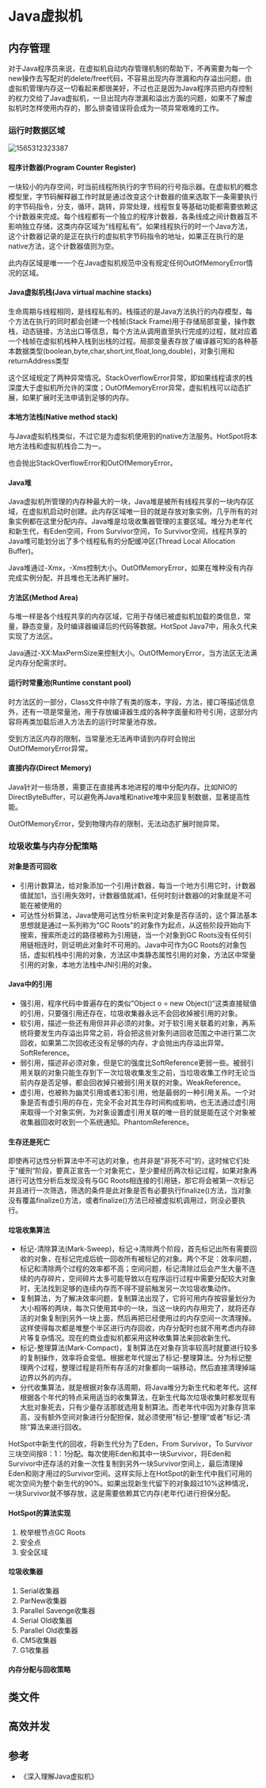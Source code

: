 # Java虚拟机

## 内存管理

对于Java程序员来说，在虚拟机自动内存管理机制的帮助下，不再需要为每一个new操作去写配对的delete/free代码，不容易出现内存泄漏和内存溢出问题，由虚拟机管理内存这一切看起来都很美好，不过也正是因为Java程序员把内存控制的权力交给了Java虚拟机，一旦出现内存泄漏和溢出方面的问题，如果不了解虚拟机时怎样使用内存的，那么排查错误将会成为一项异常艰难的工作。

### 运行时数据区域

![1565312323387](../assets/1565312323387.png)

#### 程序计数器(Program Counter Register)

一块较小的内存空间，时当前线程所执行的字节码的行号指示器。在虚拟机的概念模型里，字节码解释器工作时就是通过改变这个计数器的值来选取下一条需要执行的字节码指令，分支，循环，跳转，异常处理，线程恢复等基础功能都需要依赖这个计数器来完成。每个线程都有一个独立的程序计数器，各条线成之间计数器互不影响独立存储，这类内存区域为“线程私有”。如果线程执行的时一个Java方法，这个计数器记录的是正在执行的虚拟机字节码指令的地址，如果正在执行的是native方法，这个计数器值则为空。

此内存区域是唯一一个在Java虚拟机规范中没有规定任何OutOfMemoryError情况的区域。

#### Java虚拟机栈(Java virtual machine stacks)

生命周期与线程相同，是线程私有的。栈描述的是Java方法执行的内存模型，每个方法在执行的同时都会创建一个栈帧(Stack Frame)用于存储局部变量，操作数栈，动态链接，方法出口等信息，每个方法从调用直至执行完成的过程，就对应着一个栈帧在虚拟机栈种入栈到出栈的过程。局部变量表存放了编译器可知的各种基本数据类型(boolean,byte,char,short,int,float,long,double)，对象引用和returnAddress类型

这个区域规定了两种异常情况。StackOverflowError异常，即如果线程请求的栈深度大于虚拟机所允许的深度；OutOfMemoryError异常，虚拟机栈可以动态扩展，如果扩展时无法申请到足够的内存。

#### 本地方法栈(Native method stack)

与Java虚拟机栈类似，不过它是为虚拟机使用到的native方法服务。HotSpot将本地方法栈和虚拟机栈合二为一。

也会抛出StackOverflowError和OutOfMemoryError。

#### Java堆

Java虚拟机所管理的内存种最大的一块，Java堆是被所有线程共享的一块内存区域，在虚拟机启动时创建。此内存区域唯一目的就是存放对象实例，几乎所有的对象实例都在这里分配内存。Java堆是垃圾收集器管理的主要区域。堆分为老年代和新生代，有Eden空间，From Survivor空间，To Survivor空间，线程共享的Java堆可能划分出了多个线程私有的分配缓冲区(Thread Local Allocation Buffer)。

Java堆通过-Xmx，-Xms控制大小。OutOfMemoryError，如果在堆种没有内存完成实例分配，并且堆也无法再扩展时。

#### 方法区(Method Area)

与堆一样是各个线程共享的内存区域，它用于存储已被虚拟机加载的类信息，常量，静态变量，及时编译器编译后的代码等数据。HotSpot Java7中，用永久代来实现了方法区。

Java通过-XX:MaxPermSize来控制大小。OutOfMemoryError，当方法区无法满足内存分配需求时。

#### 运行时常量池(Runtime constant pool)

时方法区的一部分，Class文件中除了有类的版本，字段，方法，接口等描述信息外，还有一项是常量池，用于存放编译器生成的各种字面量和符号引用，这部分内容将再类加载后进入方法去的运行时常量池存放。

受到方法区内存的限制，当常量池无法再申请到内存时会抛出OutOfMemoryError异常。

#### 直接内存(Direct Memory)

Java针对一些场景，需要正在直接再本地进程的堆中分配内存。比如NIO的DirectByteBuffer，可以避免再Java堆和native堆中来回复制数据，显著提高性能。

OutOfMemoryError，受到物理内存的限制，无法动态扩展时抛异常。

### 垃圾收集与内存分配策略

 #### 对象是否可回收

* 引用计数算法，给对象添加一个引用计数器，每当一个地方引用它时，计数器值就加1，当引用失效时，计数器值就减1，任何时刻计数器0的对象就是不可能在被使用的
* 可达性分析算法，Java使用可达性分析来判定对象是否存活的，这个算法基本思想就是通过一系列称为“GC Roots"的对象作为起点，从这些阶段开始向下搜索，搜索所走过的路径被称为引用链，当一个对象到GC Roots没有任何引用链相连时，则证明此对象时不可用的。Java中可作为GC Roots的对象包括，虚拟机栈中引用的对象，方法区中类静态属性引用的对象，方法区中常量引用的对象，本地方法栈中JNI引用的对象。

#### Java中的引用

* 强引用，程序代码中普遍存在的类似”Object o = new Object()“这类直接赋值的引用，只要强引用还存在，垃圾收集器永远不会回收掉被引用的对象。
* 软引用，描述一些还有用但并非必须的对象。对于软引用关联着的对象，再系统将要发生内存溢出异常之前，将会把这些对象列进回收范围之中进行第二次回收，如果第二次回收还没有足够的内存，才会抛出内存溢出异常。SoftReference。
* 弱引用，描述非必须对象，但是它的强度比SoftReference更弱一些。被弱引用关联的对象只能生存到下一次垃圾收集发生之前，当垃圾收集工作时无论当前内存是否足够，都会回收掉只被弱引用关联的对象。WeakReference。
* 虚引用，也被称为幽灵引用或者幻影引用，他是最弱的一种引用关系。一个对象是否有虚引用的存在，完全不会对其生存时间构成影响，也无法通过虚引用来取得一个对象实例，为对象设置虚引用关联的唯一目的就是能在这个对象被收集器回收时收到一个系统通知。PhantomReference。

#### 生存还是死亡

即使再可达性分析算法中不可达的对象，也并非是”非死不可“的，这时候它们处于”缓刑“阶段，要真正宣告一个对象死亡，至少要经历两次标记过程，如果对象再进行可达性分析后发现没有与GC Roots相连接的引用链，那它将会被第一次标记并且进行一次筛选，筛选的条件是此对象是否有必要执行finalize()方法，当对象没有覆盖finalize()方法，或者finalize()方法已经被虚拟机调用过，则没必要执行。

#### 垃圾收集算法

* 标记-清除算法(Mark-Sweep)，标记->清除两个阶段，首先标记出所有需要回收的对象，在标记完成后统一回收所有被标记的对象。两个不足：效率问题，标记和清除两个过程的效率都不高；空间问题，标记清除过后会产生大量不连续的内存碎片，空间碎片太多可能导致以在程序运行过程中需要分配较大对象时，无法找到足够的连续内存而不得不提前触发另一次垃圾收集动作。
* 复制算法，为了解决效率问题，复制算法出现了，它将可用内存按容量划分为大小相等的两块，每次只使用其中的一块，当这一块的内存用完了，就将还存活的对象复制到另外一块上面，然后再把已经使用过的内存空间一次清理掉。这样使得每次都是堆整个半区进行内存回收，内存分配时也就不用考虑内存碎片等复杂情况。现在的商业虚拟机都采用这种收集算法来回收新生代。
* 标记-整理算法(Mark-Compact)，复制算法在对象存货率较高时就要进行较多的复制操作，效率将会变低。根据老年代提出了标记-整理算法。分为标记整理两个过程，整理过程是将所有存活的对象都向一端移动，然后直接清理掉端边界以外的内存。
* 分代收集算法，就是根据对象存活周期，将Java堆分为新生代和老年代。这样根据各个年代的特点采用适当的收集算法，在新生代每次垃圾收集时都发现有大批对象死去，只有少量存活那就选用复制算法。而老年代中因为对象存货率高，没有额外空间对象进行分配担保，就必须使用”标记-整理“或者”标记-清除“算法来进行回收。

HotSpot中新生代的回收，将新生代分为了Eden，From Survivor，To Survivor三块空间按8：1：1分配。每次使用Eden和其中一块Survivor，将Eden和Survivor中还存活的对象一次性复制到另外一块Survivor空间上，最后清理掉Eden和刚才用过的Survivor空间。这样实际上在HotSpot的新生代中我们可用的呢次空间为整个新生代的90%。如果出现新生代留下的对象超过10%这种情况，一块Survivor就不够存放，这是需要依赖其它内存(老年代)进行担保分配。

#### HotSpot的算法实现

1. 枚举根节点GC Roots
2. 安全点
3. 安全区域

#### 垃圾收集器

1. Serial收集器
2. ParNew收集器
3. Parallel Savenge收集器
4. Serial Old收集器
5. Parallel Old收集器
6. CMS收集器
7. G1收集器

#### 内存分配与回收策略



## 类文件



## 高效并发



## 参考

* 《深入理解Java虚拟机》